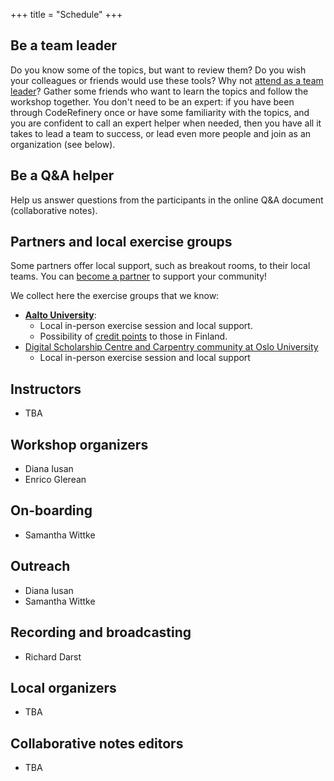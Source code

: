 +++
title = "Schedule"
+++

## Be a team leader

Do you know some of the topics, but want to review them?
Do you wish your colleagues or friends would use these tools?
Why not [attend as a team leader](@/join.md)?
Gather some friends who want to learn the topics and follow the workshop together.
You don't need to be an expert: if you have been through CodeRefinery once or have some familiarity
with the topics, and you are confident to call an expert helper when needed,
then you have all it takes to lead a team to success,
or lead even more people and join as an organization (see below).

## Be a Q&A helper

Help us answer questions from the participants in the online Q&A document (collaborative notes).


## Partners and local exercise groups

Some partners offer local support, such as breakout rooms, to their local
teams. You can [become a partner](https://coderefinery.org/about/partners/) to
support your community!

We collect here the exercise groups that we know:
- [**Aalto University**](https://scicomp.aalto.fi/):
  - Local in-person exercise session and local support.
  - Possibility of [credit points](@/certificates.md) to those in Finland.
- [Digital Scholarship Centre and Carpentry community at Oslo University](https://www.ub.uio.no/english/courses-events/courses/coderefinery/time-and-place/2024-09-10-CodeRefinery-Part1)
  - Local in-person exercise session and local support 


## Instructors

- TBA


## Workshop organizers

- Diana Iusan
- Enrico Glerean


## On-boarding

- Samantha Wittke


## Outreach

- Diana Iusan
- Samantha Wittke


## Recording and broadcasting

- Richard Darst


## Local organizers

- TBA


## Collaborative notes editors

- TBA
